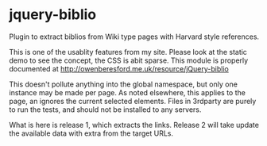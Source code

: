 # jquery-biblio
Plugin to extract biblios from Wiki type pages with Harvard style references.


This is one of the usablity features from my site.   Please look at the static demo to see the concept, the CSS is abit sparse.
This module is properly documented at http://owenberesford.me.uk/resource/jQuery-biblio

This doesn't pollute anything into the global namespace, but only one instance may be made per page.  As noted elsewhere, this applies to the page, an ignores the current selected elements.
Files in 3rdparty are purely to run the tests, and should not be installed to any servers.

What is here is release 1, which extracts the links.  Release 2 will take update the available data with extra from the target URLs. 
